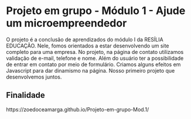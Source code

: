 # Projeto em grupo - Módulo 1 - Ajude um microempreendedor

O projeto é a conclusão de aprendizados do módulo I da RESÍLIA EDUCAÇÃO. Nele, fomos orientados a estar desenvolvendo um site completo para uma empresa. No projeto, na página de contato utilizamos validação de e-mail, telefone e nome. Além do usuário ter a possibilidade de entrar em contato por meio de formulário. Criamos alguns efeitos em Javascript para dar dinamismo na página. Nosso primeiro projeto que desenvolvemos juntos.
<h2> Finalidade </h2>
https://zoedoceamarga.github.io/Projeto-em-grupo-Mod.1/
